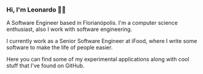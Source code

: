 ### Hi, I'm Leonardo 🤙🏻

A Software Engineer based in Florianópolis.
I'm a computer science enthusiast, also I work with software engineering.

I currently work as a Senior Software Engineer at iFood, where I write some software to make the life of people easier.

Here you can find some of my experimental applications along with cool stuff that I've found on GitHub.
